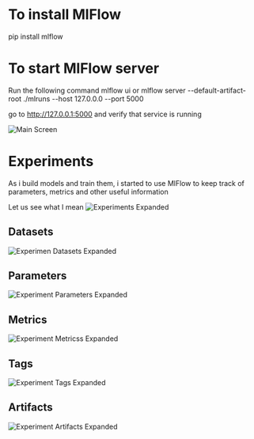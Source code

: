 # To install MlFlow 
pip install mlflow

# To start MlFlow server
Run the following command
mlflow ui
or
mlflow server --default-artifact-root ./mlruns --host 127.0.0.0 --port 5000

go to http://127.0.0.1:5000
and verify that service is running

![Main Screen](static/MlFlow/MlFlow_Experiments.png)

# Experiments 

As i build models and train them, i started to use MlFlow to keep track of parameters, metrics and other useful information

Let us see what I mean
![Experiments Expanded](static/MlFlow/MlFlow_Experiments_Expanded.png)


## Datasets
![Experimen Datasets Expanded](static/MlFlow/MlFlow_Experiments_Expanded_Datasets.png)

## Parameters
![Experiment Parameters Expanded](static/MlFlow/MlFlow_Experiments_Expanded_Parameters.png)


## Metrics
![Experiment Metricss Expanded](static/MlFlow/MlFlow_Experiments_Expanded_Metrics.png)

## Tags
![Experiment Tags Expanded](static/MlFlow/MlFlow_Experiments_Expanded_Tags.png)

## Artifacts
![Experiment Artifacts Expanded](static/MlFlow/MlFlow_Experiments_Expanded_Artifacts.png)